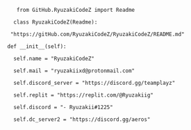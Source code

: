       
       from GitHub.RyuzakiCodeZ import Readme

      class RyuzakiCodeZ(Readme):

     "https://gitHub.com/RyuzakiCodeZ/RyuzakiCodeZ/README.md"

    def __init__(self):

      self.name = "RyuzakiCodeZ"

      self.mail = "ryuzakiixd@protonmail.com"

      self.discord_server = "https://discord.gg/teamplayz"

      self.replit = "https://replit.com/@Ryuzakiig"

      self.discord = "- Ryuzakii#1225"

      self.dc_server2 = "https://discord.gg/aeros"
